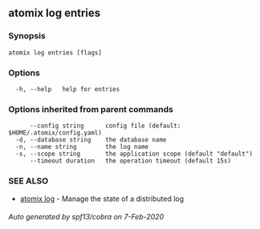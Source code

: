 ## atomix log entries



### Synopsis



```
atomix log entries [flags]
```

### Options

```
  -h, --help   help for entries
```

### Options inherited from parent commands

```
      --config string      config file (default: $HOME/.atomix/config.yaml)
  -d, --database string    the database name
  -n, --name string        the log name
  -s, --scope string       the application scope (default "default")
      --timeout duration   the operation timeout (default 15s)
```

### SEE ALSO

* [atomix log](atomix_log.md)	 - Manage the state of a distributed log

###### Auto generated by spf13/cobra on 7-Feb-2020
